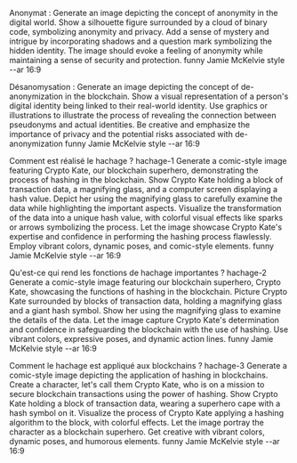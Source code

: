 Anonymat :
Generate an image depicting the concept of anonymity in the digital world. Show a silhouette figure surrounded by a cloud of binary code, symbolizing anonymity and privacy. Add a sense of mystery and intrigue by incorporating shadows and a question mark symbolizing the hidden identity. The image should evoke a feeling of anonymity while maintaining a sense of security and protection. funny Jamie McKelvie style --ar 16:9

Désanomysation :
Generate an image depicting the concept of de-anonymization in the blockchain. Show a visual representation of a person's digital identity being linked to their real-world identity. Use graphics or illustrations to illustrate the process of revealing the connection between pseudonyms and actual identities. Be creative and emphasize the importance of privacy and the potential risks associated with de-anonymization  funny Jamie McKelvie style --ar 16:9

Comment est réalisé le hachage ?
hachage-1
Generate a comic-style image featuring Crypto Kate, our blockchain superhero, demonstrating the process of hashing in the blockchain. Show Crypto Kate holding a block of transaction data, a magnifying glass, and a computer screen displaying a hash value. Depict her using the magnifying glass to carefully examine the data while highlighting the important aspects. Visualize the transformation of the data into a unique hash value, with colorful visual effects like sparks or arrows symbolizing the process. Let the image showcase Crypto Kate's expertise and confidence in performing the hashing process flawlessly. Employ vibrant colors, dynamic poses, and comic-style elements. funny Jamie McKelvie style --ar 16:9

Qu'est-ce qui rend les fonctions de hachage importantes ?
hachage-2
Generate a comic-style image featuring our blockchain superhero, Crypto Kate, showcasing the functions of hashing in the blockchain. Picture Crypto Kate surrounded by blocks of transaction data, holding a magnifying glass and a giant hash symbol. Show her using the magnifying glass to examine the details of the data. Let the image capture Crypto Kate's determination and confidence in safeguarding the blockchain with the use of hashing. Use vibrant colors, expressive poses, and dynamic action lines. funny Jamie McKelvie style --ar 16:9

Comment le hachage est appliqué aux blockchains ?
hachage-3
Generate a comic-style image depicting the application of hashing in blockchains. Create a character, let's call them Crypto Kate, who is on a mission to secure blockchain transactions using the power of hashing. Show Crypto Kate holding a block of transaction data, wearing a superhero cape with a hash symbol on it. Visualize the process of Crypto Kate applying a hashing algorithm to the block, with colorful effects. Let the image portray the character as a blockchain superhero. Get creative with vibrant colors, dynamic poses, and humorous elements. funny Jamie McKelvie style --ar 16:9
